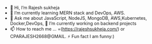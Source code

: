 - 👋 Hi, I’m Rajesh sukheja 
- 🌱 I’m currently learning MERN stack and DevOps, AWS. 
- 💬 Ask me about JavaScript, NodeJS, MongoDB, AWS,Kubernetes, Docker,DevOps,
  🔭 I’m currently working on backend projects
- 📫 How to reach me ... =(https://rajeshsukheja.com/) or CPARAJESH2668@GMAIL.
  ⚡ Fun fact I am funny:)


